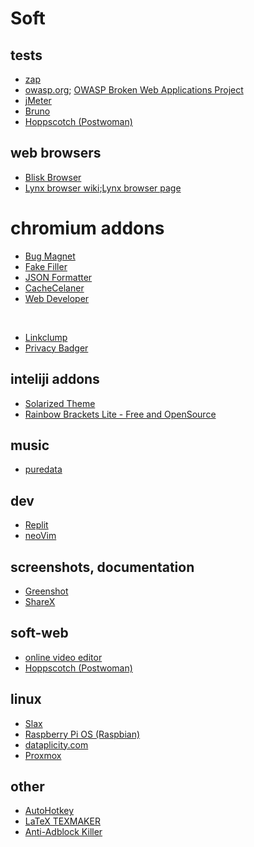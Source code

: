 # Soft

## tests

* [zap](https://www.zaproxy.org/download/)
* [owasp.org](https://owasp.org/); [OWASP Broken Web Applications Project](https://sourceforge.net/projects/owaspbwa/)
* [jMeter](https://jmeter.apache.org/)
* [Bruno](https://www.usebruno.com/)
* [Hoppscotch (Postwoman)](https://hoppscotch.io/)

## web browsers

* [Blisk Browser](https://blisk.io/)
* [Lynx browser wiki](https://pl.wikipedia.org/wiki/Lynx_(przegl%C4%85darka));[Lynx browser page](https://lynx.invisible-island.net/)

# chromium addons

* [Bug Magnet](https://chrome.google.com/webstore/detail/bug-magnet/efhedldbjahpgjcneebmbolkalbhckfi)
* [Fake Filler](https://chrome.google.com/webstore/detail/fake-filler/bnjjngeaknajbdcgpfkgnonkmififhfo)
* [JSON Formatter](https://chrome.google.com/webstore/detail/json-formatter/bcjindcccaagfpapjjmafapmmgkkhgoa)
* [CacheCelaner](https://chrome.google.com/webstore/detail/history-cache-cleaner-sma/pooaemmkohlphkekccfajnbcokjlbehk/related?hl=de)
* [Web Developer](https://chrome.google.com/webstore/detail/web-developer/bfbameneiokkgbdmiekhjnmfkcnldhhm)

<br>

* [Linkclump](https://chrome.google.com/webstore/detail/linkclump/lfpjkncokllnfokkgpkobnkbkmelfefj)
* [Privacy Badger](https://chrome.google.com/webstore/detail/privacy-badger/pkehgijcmpdhfbdbbnkijodmdjhbjlgp?hl=de)

## inteliji addons

* [Solarized Theme](https://plugins.jetbrains.com/plugin/12112-solarized-theme)
* [Rainbow Brackets Lite - Free and OpenSource](https://plugins.jetbrains.com/plugin/20710-rainbow-brackets-lite--free-and-opensource)

## music

* [puredata](https://puredata.info/downloads)

## dev

* [Replit](https://replit.com/)
* [neoVim](https://neovim.io/)

## screenshots, documentation

* [Greenshot](https://getgreenshot.org/)
* [ShareX](https://getsharex.com/)

## soft-web

* [online video editor](https://www.kapwing.com/studio/editor)
* [Hoppscotch (Postwoman)](https://hoppscotch.io/)

## linux

* [Slax](https://www.slax.org/)
* [Raspberry Pi OS (Raspbian)](https://www.raspberrypi.com/software/)
* [dataplicity.com](https://www.dataplicity.com/profile/signin/)
* [Proxmox](https://www.proxmox.com/en/)

## other

* [AutoHotkey](https://www.autohotkey.com/)
* [LaTeX TEXMAKER](https://www.xm1math.net/texmaker/index.html)
* [Anti-Adblock Killer](https://reek.github.io/anti-adblock-killer/#filterlist)

